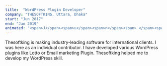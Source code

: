 ```yaml
---
title:  "WordPress Plugin Developer"
company: "THESOFTKING, Uttara, Dhaka"
start: "Jun 2017"
end: "Jan 2019"
animated: "<span>J</span><span>u</span><span>n</span><span> </span><span>1</span><span>7</span><span> </span><span>T</span><span>o</span><span> </span><span>J</span><span>a</span><span>n</span><span> </span><span>1</span><span>9</span>"
---
```

Thesoftking is making industry-leading software for international clients. I was here as an individual contributor. I have developed various WordPress plugins like Lotto or Email marketing Plugin. Thesoftking helped me to develop my WordPress skill.